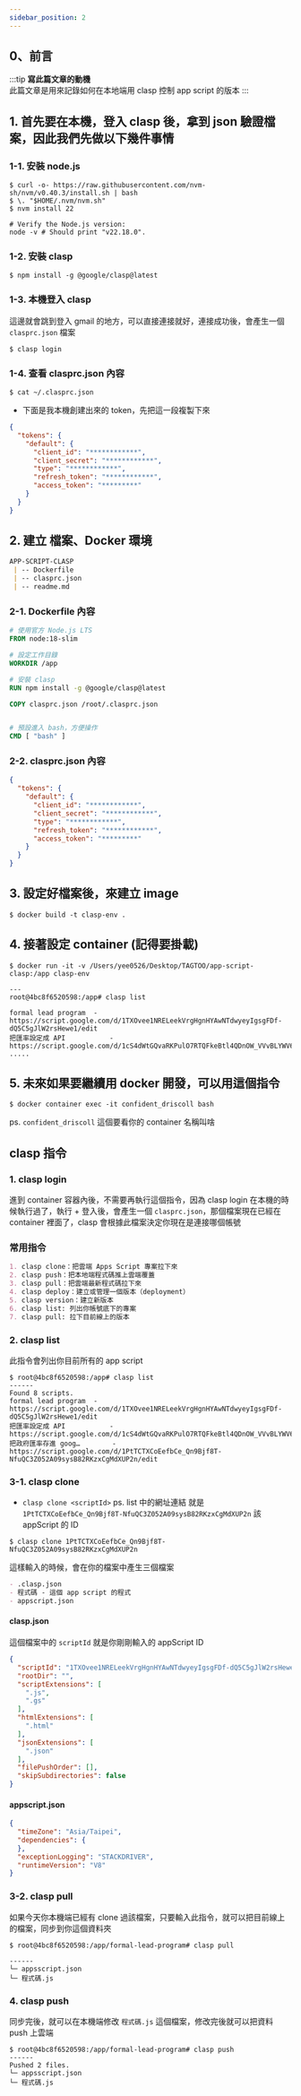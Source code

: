 ```yaml
---
sidebar_position: 2
---
```


0、前言
------
:::tip
**寫此篇文章的動機**  
此篇文章是用來記錄如何在本地端用 clasp 控制 app script 的版本
:::



## 1. 首先要在本機，登入 clasp 後，拿到 json 驗證檔案，因此我們先做以下幾件事情

### 1-1. 安裝 node.js
```shell
$ curl -o- https://raw.githubusercontent.com/nvm-sh/nvm/v0.40.3/install.sh | bash
$ \. "$HOME/.nvm/nvm.sh"
$ nvm install 22

# Verify the Node.js version:
node -v # Should print "v22.18.0".
```

### 1-2. 安裝 clasp
```shell
$ npm install -g @google/clasp@latest
```

### 1-3. 本機登入 clasp

這邊就會跳到登入 gmail 的地方，可以直接連接就好，連接成功後，會產生一個 `clasprc.json` 檔案
```shell
$ clasp login
```

### 1-4. 查看 clasprc.json 內容
```shell
$ cat ~/.clasprc.json

```
* 下面是我本機創建出來的 token，先把這一段複製下來
```json
{
  "tokens": {
    "default": {
      "client_id": "************",
      "client_secret": "************",
      "type": "************",
      "refresh_token": "************",
      "access_token": "*********"
    }
  }
}
```


## 2. 建立 檔案、Docker 環境
```md
APP-SCRIPT-CLASP
 | -- Dockerfile
 | -- clasprc.json
 | -- readme.md 
```


### 2-1. Dockerfile 內容
```dockerfile
# 使用官方 Node.js LTS
FROM node:18-slim

# 設定工作目錄
WORKDIR /app

# 安裝 clasp
RUN npm install -g @google/clasp@latest

COPY clasprc.json /root/.clasprc.json


# 預設進入 bash，方便操作
CMD [ "bash" ]
```

### 2-2. clasprc.json 內容

```json
{
  "tokens": {
    "default": {
      "client_id": "************",
      "client_secret": "************",
      "type": "************",
      "refresh_token": "************",
      "access_token": "*********"
    }
  }
}
```


## 3. 設定好檔案後，來建立 image
```shell
$ docker build -t clasp-env .
```


## 4. 接著設定 container (記得要掛載)
```shell
$ docker run -it -v /Users/yee0526/Desktop/TAGTOO/app-script-clasp:/app clasp-env

---
root@4bc8f6520598:/app# clasp list

formal lead program  - https://script.google.com/d/1TXOvee1NRELeekVrgHgnHYAwNTdwyeyIgsgFDf-dQ5C5gJlW2rsHewe1/edit
把匯率設定成 API           - https://script.google.com/d/1cS4dWtGQvaRKPulO7RTQFkeBtl4QDnOW_VVvBLYWV6uidJaL1QvSUtG0/edit
.....
```


## 5. 未來如果要繼續用 docker 開發，可以用這個指令

```shell
$ docker container exec -it confident_driscoll bash
```

ps. `confident_driscoll` 這個要看你的 container 名稱叫啥



## clasp 指令

### 1. clasp login

進到 container 容器內後，不需要再執行這個指令，因為 clasp login 在本機的時候執行過了，執行 + 登入後，會產生一個 `clasprc.json`，那個檔案現在已經在 container 裡面了，clasp 會根據此檔案決定你現在是連接哪個帳號



### 常用指令

```md
1. clasp clone：把雲端 Apps Script 專案拉下來
2. clasp push：把本地端程式碼推上雲端覆蓋
3. clasp pull：把雲端最新程式碼拉下來
4. clasp deploy：建立或管理一個版本（deployment）
5. clasp version：建立新版本
6. clasp list: 列出你帳號底下的專案
7. clasp pull: 拉下目前線上的版本
```

### 2. clasp list

此指令會列出你目前所有的 app script
```shell
$ root@4bc8f6520598:/app# clasp list
------
Found 8 scripts.
formal lead program  - https://script.google.com/d/1TXOvee1NRELeekVrgHgnHYAwNTdwyeyIgsgFDf-dQ5C5gJlW2rsHewe1/edit
把匯率設定成 API           - https://script.google.com/d/1cS4dWtGQvaRKPulO7RTQFkeBtl4QDnOW_VVvBLYWV6uidJaL1QvSUtG0/edit
把政府匯率存進 goog…        - https://script.google.com/d/1PtTCTXCoEefbCe_Qn9Bjf8T-NfuQC3Z052A09sysB82RKzxCgMdXUP2n/edit

```

### 3-1. clasp clone

* `clasp clone <scriptId>`
ps. list 中的網址連結 就是 `1PtTCTXCoEefbCe_Qn9Bjf8T-NfuQC3Z052A09sysB82RKzxCgMdXUP2n` 該 appScript 的 ID

```shell
$ clasp clone 1PtTCTXCoEefbCe_Qn9Bjf8T-NfuQC3Z052A09sysB82RKzxCgMdXUP2n
```

這樣輸入的時候，會在你的檔案中產生三個檔案

```md
- .clasp.json
- 程式碼 - 這個 app script 的程式
- appscript.json
```

#### clasp.json

這個檔案中的 `scriptId` 就是你剛剛輸入的 appScript ID
```json
{
  "scriptId": "1TXOvee1NRELeekVrgHgnHYAwNTdwyeyIgsgFDf-dQ5C5gJlW2rsHewe1",
  "rootDir": "",
  "scriptExtensions": [
    ".js",
    ".gs"
  ],
  "htmlExtensions": [
    ".html"
  ],
  "jsonExtensions": [
    ".json"
  ],
  "filePushOrder": [],
  "skipSubdirectories": false
}
```

#### appscript.json

```json
{
  "timeZone": "Asia/Taipei",
  "dependencies": {
  },
  "exceptionLogging": "STACKDRIVER",
  "runtimeVersion": "V8"
}
```


### 3-2. clasp pull

如果今天你本機端已經有 clone 過該檔案，只要輸入此指令，就可以把目前線上的檔案，同步到你這個資料夾

```shell
$ root@4bc8f6520598:/app/formal-lead-program# clasp pull

------
└─ appsscript.json
└─ 程式碼.js
```

### 4. clasp push

同步完後，就可以在本機端修改 `程式碼.js` 這個檔案，修改完後就可以把資料 push 上雲端

```shell
$ root@4bc8f6520598:/app/formal-lead-program# clasp push
------
Pushed 2 files.
└─ appsscript.json
└─ 程式碼.js
```



